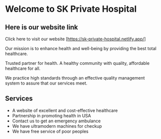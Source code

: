 # Welcome to SK Private Hospital
## Here is our website link

Click here to visit our website [https://sk-private-hospital.netlify.app/]

Our mission is to enhance health and well-being by providing the best total healthcare.

Trusted partner for health. A healthy community with quality, affordable healthcare for all.

We practice high standards through an effective quality management system to assure that our services meet.

## Services
* A website of excellent and cost-effective healthcare
* Partnership in promoting health in USA
* Contact us to get an emergency ambulance
* We have ultramodern machines for checkup
* We have free service of poor peoples
